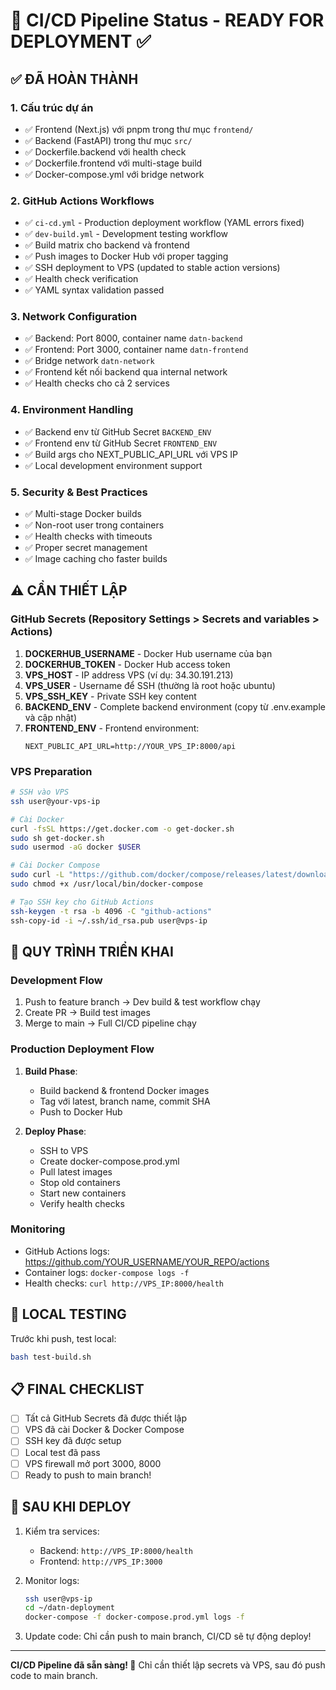 # 🎯 CI/CD Pipeline Status - READY FOR DEPLOYMENT ✅

## ✅ ĐÃ HOÀN THÀNH

### 1. Cấu trúc dự án
- ✅ Frontend (Next.js) với pnpm trong thư mục `frontend/`
- ✅ Backend (FastAPI) trong thư mục `src/`
- ✅ Dockerfile.backend với health check
- ✅ Dockerfile.frontend với multi-stage build
- ✅ Docker-compose.yml với bridge network

### 2. GitHub Actions Workflows
- ✅ `ci-cd.yml` - Production deployment workflow (YAML errors fixed)
- ✅ `dev-build.yml` - Development testing workflow
- ✅ Build matrix cho backend và frontend
- ✅ Push images to Docker Hub với proper tagging
- ✅ SSH deployment to VPS (updated to stable action versions)
- ✅ Health check verification
- ✅ YAML syntax validation passed

### 3. Network Configuration
- ✅ Backend: Port 8000, container name `datn-backend`
- ✅ Frontend: Port 3000, container name `datn-frontend`
- ✅ Bridge network `datn-network`
- ✅ Frontend kết nối backend qua internal network
- ✅ Health checks cho cả 2 services

### 4. Environment Handling
- ✅ Backend env từ GitHub Secret `BACKEND_ENV`
- ✅ Frontend env từ GitHub Secret `FRONTEND_ENV`
- ✅ Build args cho NEXT_PUBLIC_API_URL với VPS IP
- ✅ Local development environment support

### 5. Security & Best Practices
- ✅ Multi-stage Docker builds
- ✅ Non-root user trong containers
- ✅ Health checks with timeouts
- ✅ Proper secret management
- ✅ Image caching cho faster builds

## ⚠️ CẦN THIẾT LẬP

### GitHub Secrets (Repository Settings > Secrets and variables > Actions)

1. **DOCKERHUB_USERNAME** - Docker Hub username của bạn
2. **DOCKERHUB_TOKEN** - Docker Hub access token
3. **VPS_HOST** - IP address VPS (ví dụ: 34.30.191.213)
4. **VPS_USER** - Username để SSH (thường là root hoặc ubuntu)
5. **VPS_SSH_KEY** - Private SSH key content
6. **BACKEND_ENV** - Complete backend environment (copy từ .env.example và cập nhật)
7. **FRONTEND_ENV** - Frontend environment:
   ```
   NEXT_PUBLIC_API_URL=http://YOUR_VPS_IP:8000/api
   ```

### VPS Preparation

```bash
# SSH vào VPS
ssh user@your-vps-ip

# Cài Docker
curl -fsSL https://get.docker.com -o get-docker.sh
sudo sh get-docker.sh
sudo usermod -aG docker $USER

# Cài Docker Compose
sudo curl -L "https://github.com/docker/compose/releases/latest/download/docker-compose-$(uname -s)-$(uname -m)" -o /usr/local/bin/docker-compose
sudo chmod +x /usr/local/bin/docker-compose

# Tạo SSH key cho GitHub Actions
ssh-keygen -t rsa -b 4096 -C "github-actions"
ssh-copy-id -i ~/.ssh/id_rsa.pub user@vps-ip
```

## 🚀 QUY TRÌNH TRIỂN KHAI

### Development Flow
1. Push to feature branch → Dev build & test workflow chạy
2. Create PR → Build test images
3. Merge to main → Full CI/CD pipeline chạy

### Production Deployment Flow
1. **Build Phase**: 
   - Build backend & frontend Docker images
   - Tag với latest, branch name, commit SHA
   - Push to Docker Hub

2. **Deploy Phase**:
   - SSH to VPS
   - Create docker-compose.prod.yml
   - Pull latest images
   - Stop old containers
   - Start new containers
   - Verify health checks

### Monitoring
- GitHub Actions logs: https://github.com/YOUR_USERNAME/YOUR_REPO/actions
- Container logs: `docker-compose logs -f`
- Health checks: `curl http://VPS_IP:8000/health`

## 🔧 LOCAL TESTING

Trước khi push, test local:
```bash
bash test-build.sh
```

## 📋 FINAL CHECKLIST

- [ ] Tất cả GitHub Secrets đã được thiết lập
- [ ] VPS đã cài Docker & Docker Compose
- [ ] SSH key đã được setup
- [ ] Local test đã pass
- [ ] VPS firewall mở port 3000, 8000
- [ ] Ready to push to main branch!

## 🎉 SAU KHI DEPLOY

1. Kiểm tra services:
   - Backend: `http://VPS_IP:8000/health`
   - Frontend: `http://VPS_IP:3000`

2. Monitor logs:
   ```bash
   ssh user@vps-ip
   cd ~/datn-deployment
   docker-compose -f docker-compose.prod.yml logs -f
   ```

3. Update code: Chỉ cần push to main branch, CI/CD sẽ tự động deploy!

---

**CI/CD Pipeline đã sẵn sàng! 🚀**
Chỉ cần thiết lập secrets và VPS, sau đó push code to main branch.
